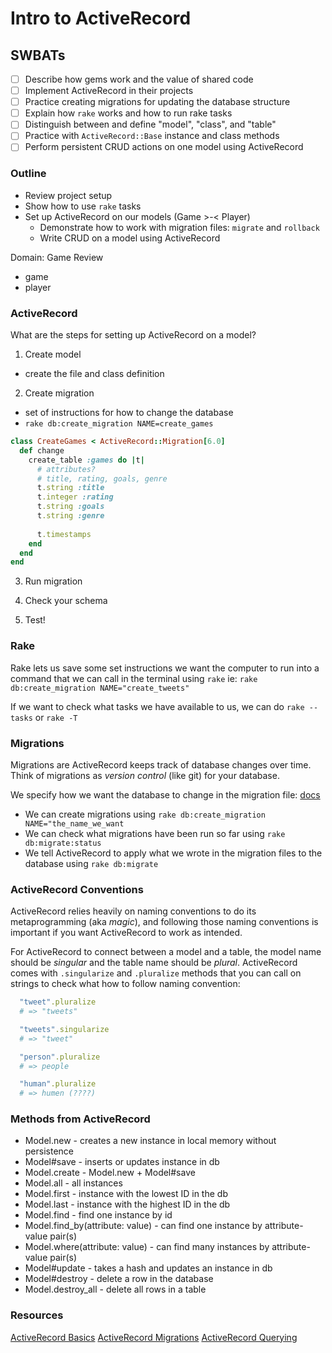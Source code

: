 Intro to ActiveRecord
===

## SWBATs
- [ ] Describe how gems work and the value of shared code
- [ ] Implement ActiveRecord in their projects
- [ ] Practice creating migrations for updating the database structure
- [ ] Explain how `rake` works and how to run rake tasks
- [ ] Distinguish between and define "model", "class", and "table"
- [ ] Practice with `ActiveRecord::Base` instance and class methods
- [ ] Perform persistent CRUD actions on one model using ActiveRecord

### Outline
* Review project setup
* Show how to use `rake` tasks
* Set up ActiveRecord on our models (Game >-< Player)
  * Demonstrate how to work with migration files: `migrate` and `rollback`
  * Write CRUD on a model using ActiveRecord

Domain: Game Review
- game
- player

### ActiveRecord

What are the steps for setting up ActiveRecord on a model?

1. Create model
  - create the file and class definition
2. Create migration
  - set of instructions for how to change the database
  - `rake db:create_migration NAME=create_games`
```rb
class CreateGames < ActiveRecord::Migration[6.0]
  def change
    create_table :games do |t|
      # attributes?
      # title, rating, goals, genre
      t.string :title
      t.integer :rating
      t.string :goals
      t.string :genre
 
      t.timestamps
    end
  end
end
```
3. Run migration

4. Check your schema
5. Test!

### Rake

Rake lets us save some set instructions we want the computer to run into a command that we can call in the terminal using `rake` ie: `rake db:create_migration NAME="create_tweets"`

If we want to check what tasks we have available to us, we can do `rake --tasks` or `rake -T`

### Migrations
Migrations are ActiveRecord keeps track of database changes over time. Think of migrations as *version control* (like git) for your database.

We specify how we want the database to change in the migration file: [docs](https://guides.rubyonrails.org/active_record_migrations.html)

* We can create migrations using `rake db:create_migration NAME="the_name_we_want`
* We can check what migrations have been run so far using `rake db:migrate:status`
* We tell ActiveRecord to apply what we wrote in the migration files to the database using `rake db:migrate`

### ActiveRecord Conventions
ActiveRecord relies heavily on naming conventions to do its metaprogramming (aka *magic*), and following those naming conventions is important if you want ActiveRecord to work as intended.

For ActiveRecord to connect between a model and a table, the model name should be *singular* and the table name should be *plural*. ActiveRecord comes with `.singularize` and `.pluralize` methods that you can call on strings to check what how to follow naming convention:

```rb
  "tweet".pluralize
  # => "tweets"

  "tweets".singularize
  # => "tweet"

  "person".pluralize
  # => people

  "human".pluralize
  # => humen (????)
```

### Methods from ActiveRecord

* Model.new - creates a new instance in local memory without persistence
* Model#save - inserts or updates instance in db
* Model.create - Model.new + Model#save
* Model.all - all instances
* Model.first - instance with the lowest ID in the db
* Model.last - instance with the highest ID in the db
* Model.find - find one instance by id
* Model.find_by(attribute: value) - can find one instance by attribute-value pair(s)
* Model.where(attribute: value) - can find many instances by attribute-value pair(s)
* Model#update - takes a hash and updates an instance in db
* Model#destroy - delete a row in the database
* Model.destroy_all - delete all rows in a table

### Resources
[ActiveRecord Basics](https://guides.rubyonrails.org/active_record_basics.html)
[ActiveRecord Migrations](https://guides.rubyonrails.org/active_record_migrations.html)
[ActiveRecord Querying](https://guides.rubyonrails.org/active_record_querying.html)